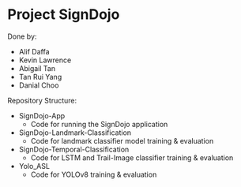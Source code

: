 # Project SignDojo

Done by:
- Alif Daffa
- Kevin Lawrence
- Abigail Tan
- Tan Rui Yang
- Danial Choo

Repository Structure:
- SignDojo-App
    - Code for running the SignDojo application
- SignDojo-Landmark-Classification
    - Code for landmark classifier model training & evaluation
- SignDojo-Temporal-Classification
    - Code for LSTM and Trail-Image classifier training & evaluation
- Yolo_ASL
    - Code for YOLOv8 training & evaluation